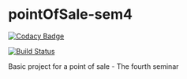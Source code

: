 # pointOfSale-sem4

[![Codacy Badge](https://api.codacy.com/project/badge/Grade/250eb9cef3eb497389cb1866606f31f2)](https://app.codacy.com/manual/DarkPointer/pointOfSale-sem4?utm_source=github.com&utm_medium=referral&utm_content=DarkPointer/pointOfSale-sem4&utm_campaign=Badge_Grade_Dashboard)

[![Build Status](https://travis-ci.com/DarkPointer/pointOfSale-sem4.svg?branch=master)](https://travis-ci.com/DarkPointer/pointOfSale-sem4)

Basic project for a point of sale - The fourth seminar
